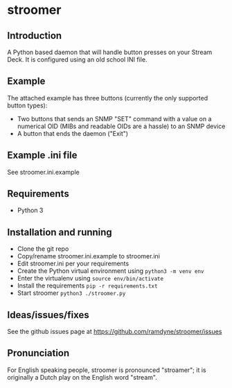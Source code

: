 # stroomer

## Introduction 
A Python based daemon that will handle button presses on your Stream Deck. It is configured using an old school INI file.

## Example
The attached example has three buttons (currently the only supported button types):
- Two buttons that sends an SNMP "SET" command with a value on a numerical OID (MIBs and readable OIDs are a hassle) to an SNMP device
- A button that ends the daemon ("Exit")

## Example .ini file
See stroomer.ini.example

## Requirements
- Python 3

## Installation and running
- Clone the git repo
- Copy/rename stroomer.ini.example to stroomer.ini
- Edit stroomer.ini per your requirements
- Create the Python virtual environment using ``python3 -m venv env``
- Enter the virtualenv using ``source env/bin/activate``
- Install the requirements ``pip -r requirements.txt``
- Start stroomer ``python3 ./stroomer.py``

## Ideas/issues/fixes
See the github issues page at https://github.com/ramdyne/stroomer/issues

## Pronunciation
For English speaking people, stroomer is pronounced "stroamer"; it is originally a Dutch play on the English word "stream".
